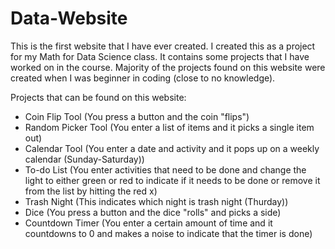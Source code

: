 # Data-Website
This is the first website that I have ever created. I created this as a project for my Math for Data Science class. It contains some projects that I have worked on in the course.
Majority of the projects found on this website were created when I was beginner in coding (close to no knowledge).

</n> Projects that can be found on this website:
- Coin Flip Tool (You press a button and the coin "flips")
- Random Picker Tool (You enter a list of items and it picks a single item out)
- Calendar Tool (You enter a date and activity and it pops up on a weekly calendar (Sunday-Saturday))
- To-do List (You enter activities that need to be done and change the light to either green or red to indicate if it needs to be done or remove it from the list by hitting the red x)
- Trash Night (This indicates which night is trash night (Thurday))
- Dice (You press a button and the dice "rolls" and picks a side)
- Countdown Timer (You enter a certain amount of time and it countdowns to 0 and makes a noise to indicate that the timer is done)
